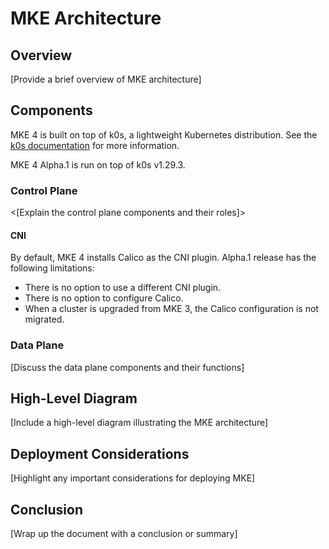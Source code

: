 # MKE Architecture

## Overview

[Provide a brief overview of MKE architecture]

## Components

MKE 4 is built on top of k0s, a lightweight Kubernetes distribution. See the [k0s documentation](https://k0sproject.io/docs/) for more information.

MKE 4 Alpha.1 is run on top of k0s v1.29.3. 

### Control Plane

<[Explain the control plane components and their roles]>

#### CNI

By default, MKE 4 installs Calico as the CNI plugin. 
Alpha.1 release has the following limitations:
- There is no option to use a different CNI plugin.
- There is no option to configure Calico.
- When a cluster is upgraded from MKE 3, the Calico configuration is not migrated.

### Data Plane

[Discuss the data plane components and their functions]

## High-Level Diagram

[Include a high-level diagram illustrating the MKE architecture]

## Deployment Considerations

[Highlight any important considerations for deploying MKE]

## Conclusion

[Wrap up the document with a conclusion or summary]
